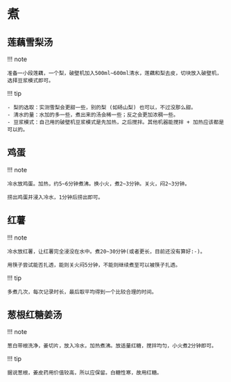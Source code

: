 # 煮

## 莲藕雪梨汤

!!! note

    准备一小段莲藕，一个梨，破壁机加入500ml~600ml清水，莲藕和梨去皮，切块放入破壁机，选择豆浆模式即可。

!!! tip

    - 梨的选取：实测雪梨会更甜一些，别的梨 (如砀山梨) 也可以，不过没那么甜。
    - 清水的量：水加的多一些，煮出来的汤会稀一些；反之会更加浓稠一些。
    - 豆浆模式：自己用的破壁机豆浆模式是先加热，之后搅拌。其他机器能搅拌 + 加热应该都是可以的。

## 鸡蛋

!!! note

    冷水放鸡蛋。加热，约5~6分钟煮沸。换小火，煮2~3分钟。关火，闷2~3分钟。

    捞出鸡蛋并浸入冷水，1分钟后捞出即可。


## 红薯

!!! note

    冷水放红薯，让红薯完全浸没在水中。煮20~30分钟(或者更长，目前还没有算好:-)。

    用筷子尝试能否扎透，能则关火闷5分钟，不能则继续煮至可以被筷子扎透。


!!! tip

    多煮几次，每次记录时长，最后取平均得到一个比较合理的时间。


## 葱根红糖姜汤

!!! note

    葱白带根洗净，姜切片，放入冷水，加热煮沸。放适量红糖，搅拌均匀，小火煮2分钟即可。


!!! tip

    据说葱根，姜皮药用价值较高，所以应保留。白糖性寒，故用红糖。

